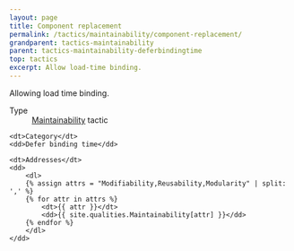 ```yaml
---
layout: page
title: Component replacement
permalink: /tactics/maintainability/component-replacement/
grandparent: tactics-maintainability
parent: tactics-maintainability-deferbindingtime
top: tactics
excerpt: Allow load-time binding.
---
```


Allowing load time binding.

<dl>
    <dt>Type</dt>
    <dd><a href="{{ '/quality/maintainability/' | relative_url }}">Maintainability</a> tactic</dd>
    
    <dt>Category</dt>
    <dd>Defer binding time</dd>
    
    <dt>Addresses</dt>
    <dd>
        <dl>
        {% assign attrs = "Modifiability,Reusability,Modularity" | split: ',' %}
        {% for attr in attrs %}
            <dt>{{ attr }}</dt>
            <dd>{{ site.qualities.Maintainability[attr] }}</dd>
        {% endfor %}
        </dl>
    </dd>
</dl>

